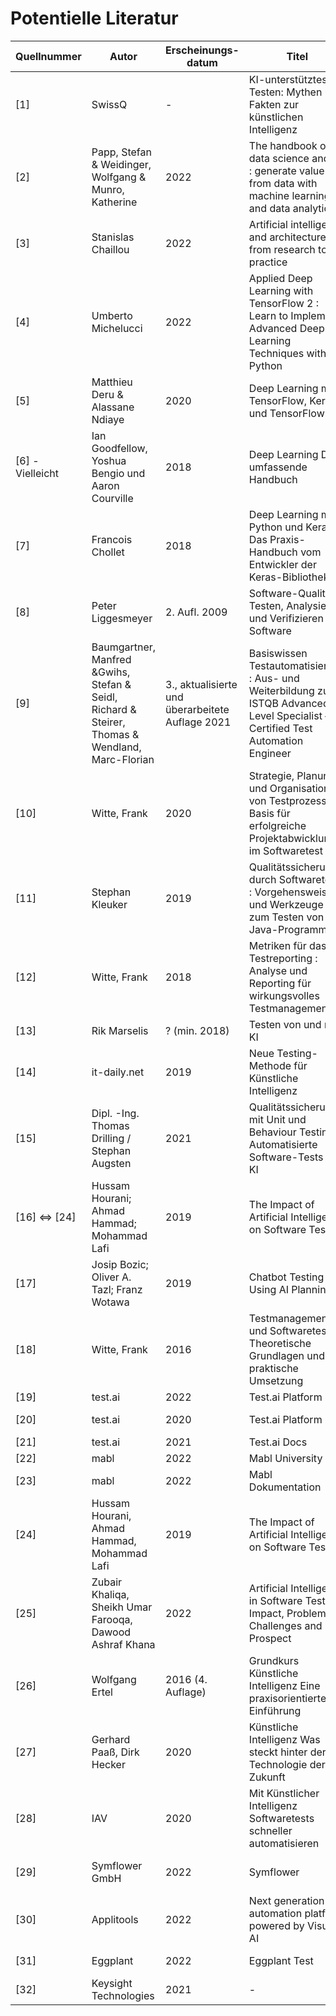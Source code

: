 # Potentielle Literatur

|Quellnummer|Autor|Erscheinungs-datum|Titel|Themen-bereich|Link/Quelle|Downloaded|Durchgearbeitet|
|-|-|-|-|-|-|-|-|
|[1]|SwissQ|-|KI-unterstütztes Testen: Mythen und Fakten zur künstlichen Intelligenz|Allgemein| https://swissq.it/news/ki-unterstuetztes-testen-mythen-und-fakten-zur-kuenstlichen-intelligenz/ [1/1]-  https://swissq.it/management/ki-gesteuerte-software-und-systeme-im-taeglichen-einsatz-teil-2-von-5/ [1/2]- https://swissq.it/news/software-testing-mit-kuenstlicher-intelligenz-eine-marktbetrachtung-teil-3-von-5/ [1/3] - https://swissq.it/testing/ki-gesteuerte-software-meets-testing-etwas-ganz-neues-oder-business-as-usual-teil-4-von-5/ [1/4] - https://swissq.it/testing/ki-gesteuerte-software-testing-gegen-bias-und-drift/ [1/5]|yes|yes|
|[2]|Papp, Stefan & Weidinger, Wolfgang & Munro, Katherine|2022|The handbook of data science and AI : generate value from data with machine learning and data analytics|KI|DHBW UniBibo / https://www.hanser-elibrary.com/doi/book/10.3139/9781569908877|yes|no|
|[3]|Stanislas Chaillou|2022|Artificial intelligence and architecture : from research to practice|KI| DHBW UniBibo / https://www.degruyter.com/document/doi/10.1515/9783035624045/html |yes|no|
|[4]|Umberto Michelucci|2022|Applied Deep Learning with TensorFlow 2 : Learn to Implement Advanced Deep Learning Techniques with Python|KI|DHBW UniBibo / https://link.springer.com/book/10.1007/978-1-4842-8020-1 |yes|no|
|[5]|Matthieu Deru & Alassane Ndiaye|2020|Deep Learning mit TensorFlow, Keras und TensorFlow.js|KI|Zuhause|-|yes|
|[6] - Vielleicht|Ian Goodfellow, Yoshua Bengio und Aaron Courville|2018|Deep Learning Das umfassende Handbuch|KI|Mosbach vorort|no|no|
|[7]| Francois Chollet|2018|Deep Learning mit Python und Keras: Das Praxis-Handbuch vom Entwickler der Keras-Bibliothek|KI|Mosbach vorort|no|no|
|[8]|Peter Liggesmeyer|2. Aufl. 2009|Software-Qualität : Testen, Analysieren und Verifizieren von Software|Test|DHBW UniBibo / DNB|yes|no|
|[9]|Baumgartner, Manfred &Gwihs, Stefan & Seidl, Richard & Steirer, Thomas & Wendland, Marc-Florian|3., aktualisierte und überarbeitete Auflage 2021| 	Basiswissen Testautomatisierung : Aus- und Weiterbildung zum ISTQB Advanced Level Specialist – Certified Test Automation Engineer | Test | Mosbach vorort |no|no|
|[10]|Witte, Frank|2020| Strategie, Planung und Organisation von Testprozessen : Basis für erfolgreiche Projektabwicklung im Softwaretest|Test/bisschen KI|DNB|yes|no|
|[11]|Stephan Kleuker|2019|Qualitätssicherung durch Softwaretests : Vorgehensweisen und Werkzeuge zum Testen von Java-Programmen | Test  | DNB|yes|no|
|[12]|Witte, Frank|2018| 	Metriken für das Testreporting : Analyse und Reporting für wirkungsvolles Testmanagement | Test | DNB|yes|no
|[13]|Rik Marselis|? (min. 2018)|Testen von und mit KI|Test/KI|https://www.sigs-datacom.de/trendletter/2020-18/8-testen-von-und-mit-ki|yes|no|
|[14]|it-daily.net|2019|Neue Testing-Methode für Künstliche Intelligenz|Test/KI|https://www.it-daily.net/it-management/business-software/neue-testing-methode-fuer-kuenstliche-intelligenz|yes|no|
|[15]| Dipl. -Ing. Thomas Drilling / Stephan Augsten|2021|Qualitätssicherung mit Unit und Behaviour Testing Automatisierte Software-Tests mit KI |Test/KI|https://www.dev-insider.de/automatisierte-software-tests-mit-ki-a-1009622/|yes|no|
|[16] <=> [24]|Hussam Hourani; Ahmad Hammad; Mohammad Lafi|2019|The Impact of Artificial Intelligence on Software Testing|Test/KI|https://ieeexplore.ieee.org/abstract/document/8717439, aber kein Zugriff auf pdf for free|-|-|
|[17]|Josip Bozic; Oliver A. Tazl; Franz Wotawa|2019|Chatbot Testing Using AI Planning|Test/KI/Example| https://ieeexplore.ieee.org/abstract/document/8718222  aber kein Zugriff auf pdf for free|no|no|
|[18]|Witte, Frank|2016 |Testmanagement und Softwaretest Theoretische Grundlagen und praktische Umsetzung| Test|Uni|yes|no|
|[19]|test.ai|2022|Test.ai Platform|Tool|https://test.ai/all-products [Zugriff: 30.06.2022]|no|yes|
|[20]|test.ai|2020|Test.ai Platform|Tool|https://static1.squarespace.com/static/61c565d1f94e5e0edb1471f3/t/61e85f5d0cbdf50a0c2def8c/1642618717726/testai_DataSheet_v4.0.pdf [Zugriff: 6:34]|no|yes|
|[21]|test.ai|2021|Test.ai Docs|Tool|https://docs.test.ai/ [Zugriff: 30.06.2022]|no|yes|
|[22]|mabl|2022|Mabl University|Tool|https://www.mabl.com/university [Zugriff: 30.06.2022]|no|no|
|[23]|mabl|2022|Mabl Dokumentation|Tool|https://help.mabl.com/ [Zugriff: 30.06.2022]|no|no|
|[24]|Hussam Hourani, Ahmad Hammad, Mohammad Lafi|2019|The Impact of Artificial Intelligence on Software Testing|Paper|yes|no|
|[25]|Zubair Khaliqa, Sheikh Umar Farooqa, Dawood Ashraf Khana|2022|Artificial Intelligence in Software Testing : Impact, Problems, Challenges and Prospect|Paper|yes|no|
|[26]|Wolfgang Ertel|2016 (4. Auflage)|Grundkurs Künstliche Intelligenz Eine praxisorientierte Einführung|DHBW Uni|yes|no|
|[27]|Gerhard Paaß, Dirk Hecker| 2020|Künstliche Intelligenz Was steckt hinter der Technologie der Zukunft|DHBW Uni|yes|no|
|[28]|IAV|2020|Mit Künstlicher Intelligenz Softwaretests schneller automatisieren|https://www.iav.com/was-uns-bewegt/mit-kuenstlicher-intelligenz-softwaretests-schneller-automatisieren/ [Zugriff: 06.07.2022]|yes|yes|
[29]|Symflower GmbH|2022|Symflower|https://symflower.com/en/[Zugriff: 06.07.2022]|yes|Website yes; Tool tested no|
|[30]|Applitools|2022|Next generation test automation platform powered by Visual AI|https://applitools.com/ [Zugriff: 07.07.2022]|no|no
|[31]|Eggplant|2022|Eggplant Test|https://www.eggplantsoftware.com/products/test-automation-intelligence [Zugriff: 07.07.2022|no|no|
|[32]|Keysight Technologies| 2021|-|yes|yes|
